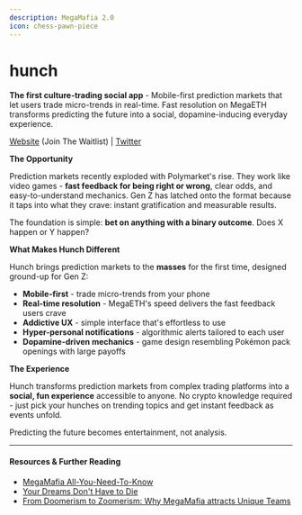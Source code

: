 ```yaml
---
description: MegaMafia 2.0
icon: chess-pawn-piece
---
```


# hunch

**The first culture-trading social app** - Mobile-first prediction markets that let users trade micro-trends in real-time. Fast resolution on MegaETH transforms predicting the future into a social, dopamine-inducing everyday experience.

[Website](https://www.hunch.lol/) (Join The Waitlist) | [Twitter](https://x.com/hunchlol)

**The Opportunity**

Prediction markets recently exploded with Polymarket's rise. They work like video games - **fast feedback for being right or wrong**, clear odds, and easy-to-understand mechanics. Gen Z has latched onto the format because it taps into what they crave: instant gratification and measurable results.

The foundation is simple: **bet on anything with a binary outcome**. Does X happen or Y happen?

**What Makes Hunch Different**

Hunch brings prediction markets to the **masses** for the first time, designed ground-up for Gen Z:

* **Mobile-first** - trade micro-trends from your phone
* **Real-time resolution** - MegaETH's speed delivers the fast feedback users crave
* **Addictive UX** - simple interface that's effortless to use
* **Hyper-personal notifications** - algorithmic alerts tailored to each user
* **Dopamine-driven mechanics** - game design resembling Pokémon pack openings with large payoffs

**The Experience**

Hunch transforms prediction markets from complex trading platforms into a **social, fun experience** accessible to anyone. No crypto knowledge required - just pick your hunches on trending topics and get instant feedback as events unfold.

Predicting the future becomes entertainment, not analysis.

***

#### Resources & Further Reading

* [MegaMafia All-You-Need-To-Know](https://www.notion.so/MegaMafia-All-You-Need-To-Know-28ee7cdafcdc8036a205f56aa99c1e06)
* [Your Dreams Don't Have to Die](https://x.com/amiralmaimani/status/1965808078349107444)
* [From Doomerism to Zoomerism: Why MegaMafia attracts Unique Teams](https://x.com/castle_labs/status/1966525159717671151)
